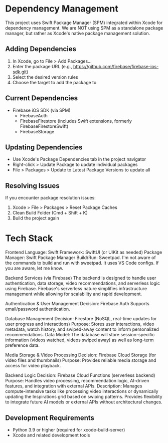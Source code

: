 # Dependency Management
This project uses Swift Package Manager (SPM) integrated within Xcode for dependency management. We are NOT using SPM as a standalone package manager, but rather as Xcode's native package management solution.

## Adding Dependencies
1. In Xcode, go to File > Add Packages...
2. Enter the package URL (e.g., https://github.com/firebase/firebase-ios-sdk.git)
3. Select the desired version rules
4. Choose the target to add the package to

## Current Dependencies
- Firebase iOS SDK (via SPM)
  - FirebaseAuth
  - FirebaseFirestore (includes Swift extensions, formerly FirebaseFirestoreSwift)
  - FirebaseStorage

## Updating Dependencies
- Use Xcode's Package Dependencies tab in the project navigator
- Right-click > Update Package to update individual packages
- File > Packages > Update to Latest Package Versions to update all

## Resolving Issues
If you encounter package resolution issues:
1. Xcode > File > Packages > Reset Package Caches
2. Clean Build Folder (Cmd + Shift + K)
3. Build the project again

# Tech Stack
Frontend
Language: Swift
Framework: SwiftUI (or UIKit as needed)
Package Manager: Swift Package Manager
Build/Run: Sweetpad. I'm not aware of the commands to build and run with sweetpad. It uses VS Code configs. If you are aware, let me know.

Backend Services (via Firebase)
The backend is designed to handle user authentication, data storage, video recommendations, and serverless logic using Firebase. Firebase's serverless nature simplifies infrastructure management while allowing for scalability and rapid development.

Authentication & User Management
Decision: Firebase Auth
Supports email/password authentication.

Database Management
Decision: Firestore (NoSQL, real-time updates for user progress and interactions)
Purpose: Stores user interactions, video metadata, watch history, and swiped-away content to inform personalized recommendations.
Data Model: The database will store session-specific information (videos watched, videos swiped away) as well as long-term preference data.

Media Storage & Video Processing
Decision: Firebase Cloud Storage (for video files and thumbnails)
Purpose: Provides reliable media storage and access for video playback.

Backend Logic
Decision: Firebase Cloud Functions (serverless backend)
Purpose: Handles video processing, recommendation logic, AI-driven features, and integration with external APIs.
Description: Manages compute-intensive tasks like processing video interactions or dynamically updating the Inspirations grid based on swiping patterns.
Provides flexibility to integrate future AI models or external APIs without architectural changes.

## Development Requirements

- Python 3.9 or higher (required for xcode-build-server)
- Xcode and related development tools